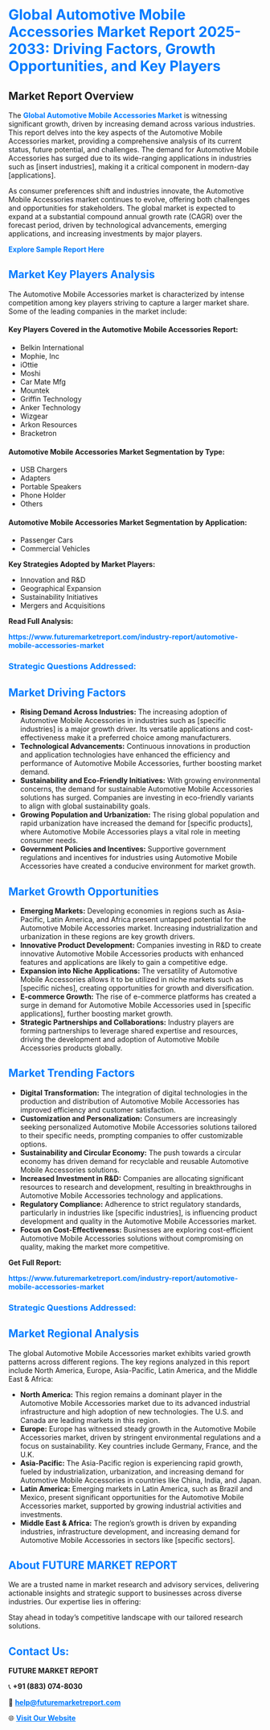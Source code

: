 <h1 style="color: #007BFF;">Global Automotive Mobile Accessories Market Report 2025-2033: Driving Factors, Growth Opportunities, and Key Players</h1>

<section id="overview">
<h2>Market Report Overview</h2>
<p>The <a href="https://www.futuremarketreport.com/industry-report/automotive-mobile-accessories-market" style="color: #007BFF; text-decoration: none;"><strong>Global Automotive Mobile Accessories Market</strong></a> is witnessing significant growth, driven by increasing demand across various industries. This report delves into the key aspects of the Automotive Mobile Accessories market, providing a comprehensive analysis of its current status, future potential, and challenges. The demand for Automotive Mobile Accessories has surged due to its wide-ranging applications in industries such as [insert industries], making it a critical component in modern-day [applications].</p>
<p>As consumer preferences shift and industries innovate, the Automotive Mobile Accessories market continues to evolve, offering both challenges and opportunities for stakeholders. The global market is expected to expand at a substantial compound annual growth rate (CAGR) over the forecast period, driven by technological advancements, emerging applications, and increasing investments by major players.</p>
</section>

<section id="overview">
<p><a href="https://www.futuremarketreport.com/request-sample/reportId=51864" style="color: #007BFF; text-decoration: none;"><strong>Explore Sample Report Here</strong></a></p>
</section>

<section id="key-players">
<h2 style="color: #007BFF;">Market Key Players Analysis</h2>
<p>The Automotive Mobile Accessories market is characterized by intense competition among key players striving to capture a larger market share. Some of the leading companies in the market include:</p>
<h4>Key Players Covered in the Automotive Mobile Accessories Report:</h4>
<ul><li>Belkin International</li><li>Mophie, Inc</li><li>iOttie</li><li>Moshi</li><li>Car Mate Mfg</li><li>Mountek</li><li>Griffin Technology</li><li>Anker Technology</li><li>Wizgear</li><li>Arkon Resources</li><li>Bracketron</li></ul>
<h4>Automotive Mobile Accessories Market Segmentation by Type:</h4>
<ul><li>USB Chargers</li><li>Adapters</li><li>Portable Speakers</li><li>Phone Holder</li><li>Others</li></ul>

<h4>Automotive Mobile Accessories Market Segmentation by Application:</h4>
<ul><li>Passenger Cars</li><li>Commercial Vehicles</li></ul>
<p><strong>Key Strategies Adopted by Market Players:</strong></p>
<ul>
<li>Innovation and R&D</li>
<li>Geographical Expansion</li>
<li>Sustainability Initiatives</li>
<li>Mergers and Acquisitions</li>
</ul>
</section>

<section>
<p><strong>Read Full Analysis: </strong></p><a href="https://www.futuremarketreport.com/industry-report/automotive-mobile-accessories-market" style="color: #007BFF; text-decoration: none;"><strong>https://www.futuremarketreport.com/industry-report/automotive-mobile-accessories-market</strong></a>
<h3 style="color: #007BFF;">Strategic Questions Addressed:</h3>
</section>

<section id="driving-factors">
<h2 style="color: #007BFF;">Market Driving Factors</h2>
<ul>
<li><strong>Rising Demand Across Industries:</strong> The increasing adoption of Automotive Mobile Accessories in industries such as [specific industries] is a major growth driver. Its versatile applications and cost-effectiveness make it a preferred choice among manufacturers.</li>
<li><strong>Technological Advancements:</strong> Continuous innovations in production and application technologies have enhanced the efficiency and performance of Automotive Mobile Accessories, further boosting market demand.</li>
<li><strong>Sustainability and Eco-Friendly Initiatives:</strong> With growing environmental concerns, the demand for sustainable Automotive Mobile Accessories solutions has surged. Companies are investing in eco-friendly variants to align with global sustainability goals.</li>
<li><strong>Growing Population and Urbanization:</strong> The rising global population and rapid urbanization have increased the demand for [specific products], where Automotive Mobile Accessories plays a vital role in meeting consumer needs.</li>
<li><strong>Government Policies and Incentives:</strong> Supportive government regulations and incentives for industries using Automotive Mobile Accessories have created a conducive environment for market growth.</li>
</ul>
</section>

<section id="growth-opportunities">
<h2 style="color: #007BFF;">Market Growth Opportunities</h2>
<ul>
<li><strong>Emerging Markets:</strong> Developing economies in regions such as Asia-Pacific, Latin America, and Africa present untapped potential for the Automotive Mobile Accessories market. Increasing industrialization and urbanization in these regions are key growth drivers.</li>
<li><strong>Innovative Product Development:</strong> Companies investing in R&D to create innovative Automotive Mobile Accessories products with enhanced features and applications are likely to gain a competitive edge.</li>
<li><strong>Expansion into Niche Applications:</strong> The versatility of Automotive Mobile Accessories allows it to be utilized in niche markets such as [specific niches], creating opportunities for growth and diversification.</li>
<li><strong>E-commerce Growth:</strong> The rise of e-commerce platforms has created a surge in demand for Automotive Mobile Accessories used in [specific applications], further boosting market growth.</li>
<li><strong>Strategic Partnerships and Collaborations:</strong> Industry players are forming partnerships to leverage shared expertise and resources, driving the development and adoption of Automotive Mobile Accessories products globally.</li>
</ul>
</section>

<section id="trending-factors">
<h2 style="color: #007BFF;">Market Trending Factors</h2>
<ul>
<li><strong>Digital Transformation:</strong> The integration of digital technologies in the production and distribution of Automotive Mobile Accessories has improved efficiency and customer satisfaction.</li>
<li><strong>Customization and Personalization:</strong> Consumers are increasingly seeking personalized Automotive Mobile Accessories solutions tailored to their specific needs, prompting companies to offer customizable options.</li>
<li><strong>Sustainability and Circular Economy:</strong> The push towards a circular economy has driven demand for recyclable and reusable Automotive Mobile Accessories solutions.</li>
<li><strong>Increased Investment in R&D:</strong> Companies are allocating significant resources to research and development, resulting in breakthroughs in Automotive Mobile Accessories technology and applications.</li>
<li><strong>Regulatory Compliance:</strong> Adherence to strict regulatory standards, particularly in industries like [specific industries], is influencing product development and quality in the Automotive Mobile Accessories market.</li>
<li><strong>Focus on Cost-Effectiveness:</strong> Businesses are exploring cost-efficient Automotive Mobile Accessories solutions without compromising on quality, making the market more competitive.</li>
</ul>
</section>

<section>
<p><strong>Get Full Report: </strong></p><a href="https://www.futuremarketreport.com/industry-report/automotive-mobile-accessories-market" style="color: #007BFF; text-decoration: none;"><strong>https://www.futuremarketreport.com/industry-report/automotive-mobile-accessories-market</strong></a>
<h3 style="color: #007BFF;">Strategic Questions Addressed:</h3>
</section>


<section id="regional-analysis">
<h2 style="color: #007BFF;">Market Regional Analysis</h2>
<p>The global Automotive Mobile Accessories market exhibits varied growth patterns across different regions. The key regions analyzed in this report include North America, Europe, Asia-Pacific, Latin America, and the Middle East & Africa:</p>
<ul>
<li><strong>North America:</strong> This region remains a dominant player in the Automotive Mobile Accessories market due to its advanced industrial infrastructure and high adoption of new technologies. The U.S. and Canada are leading markets in this region.</li>
<li><strong>Europe:</strong> Europe has witnessed steady growth in the Automotive Mobile Accessories market, driven by stringent environmental regulations and a focus on sustainability. Key countries include Germany, France, and the U.K.</li>
<li><strong>Asia-Pacific:</strong> The Asia-Pacific region is experiencing rapid growth, fueled by industrialization, urbanization, and increasing demand for Automotive Mobile Accessories in countries like China, India, and Japan.</li>
<li><strong>Latin America:</strong> Emerging markets in Latin America, such as Brazil and Mexico, present significant opportunities for the Automotive Mobile Accessories market, supported by growing industrial activities and investments.</li>
<li><strong>Middle East & Africa:</strong> The region’s growth is driven by expanding industries, infrastructure development, and increasing demand for Automotive Mobile Accessories in sectors like [specific sectors].</li>
</ul>
</section>

<footer>
<h2 style="color: #007BFF;">About FUTURE MARKET REPORT</h2>
<p>We are a trusted name in market research and advisory services, delivering actionable insights and strategic support to businesses across diverse industries. Our expertise lies in offering:</p>

<p>Stay ahead in today’s competitive landscape with our tailored research solutions.</p>

<h2 style="color: #007BFF;">Contact Us:</h2>
<p><strong>FUTURE MARKET REPORT</strong></p>
<p>📞 <strong>+91 (883) 074-8030</strong></p>
<p>📧 <strong><a href="mailto:help@futuremarketreport.com" style="color: #007BFF;">help@futuremarketreport.com</a></strong></p>
<p>🌐 <strong><a href="https://www.futuremarketreport.com/" style="color: #007BFF;">Visit Our Website</a></strong></p>
</footer>